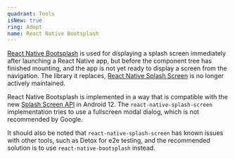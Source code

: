 ```yaml
---
quadrant: Tools
isNew: true
ring: Adopt
name: React Native Bootsplash
---
```


[React Native Bootsplash](https://github.com/zoontek/react-native-bootsplash) is used for displaying a splash screen immediately after launching a React Native app, but before the component tree has finished mounting, and the app is not yet ready to display a screen from the navigation. The library it replaces, [React Native Splash Screen](https://github.com/crazycodeboy/react-native-splash-screen) is no longer actively maintained.

React Native Bootsplash is implemented in a way that is compatible with the new [Splash Screen API](https://developer.android.com/about/versions/12/features/splash-screen) in Android 12. The `react-native-splash-screen` implementation tries to use a fullscreen modal dialog, which is not recommended by Google.

It should also be noted that `react-native-splash-screen` has known issues with other tools, such as Detox for e2e testing, and the recommended solution is to use `react-native-bootsplash` instead.

